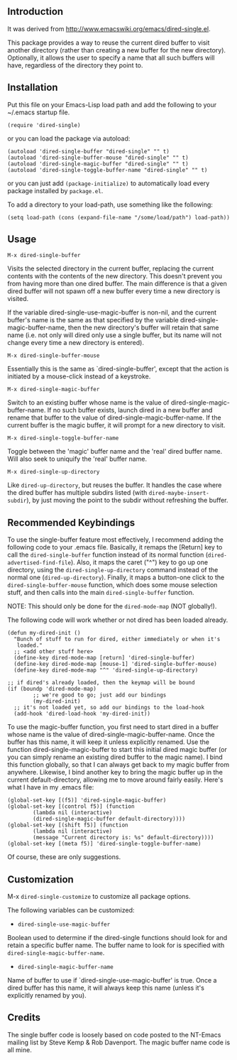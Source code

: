## Introduction

It was derived from http://www.emacswiki.org/emacs/dired-single.el.

This package provides a way to reuse the current dired buffer to visit
another directory (rather than creating a new buffer for the new directory).
Optionally, it allows the user to specify a name that all such buffers will
have, regardless of the directory they point to.

## Installation

Put this file on your Emacs-Lisp load path and add the following to your
~/.emacs startup file.

```
(require 'dired-single)
```

or you can load the package via autoload:

```
(autoload 'dired-single-buffer "dired-single" "" t)
(autoload 'dired-single-buffer-mouse "dired-single" "" t)
(autoload 'dired-single-magic-buffer "dired-single" "" t)
(autoload 'dired-single-toggle-buffer-name "dired-single" "" t)
```

or you can just add `(package-initialize)` to automatically load every
package installed by `package.el`.

To add a directory to your load-path, use something like the following:

```
(setq load-path (cons (expand-file-name "/some/load/path") load-path))
```

## Usage

`M-x dired-single-buffer`

Visits the selected directory in the current buffer, replacing the
current contents with the contents of the new directory.  This doesn't
prevent you from having more than one dired buffer.  The main difference
is that a given dired buffer will not spawn off a new buffer every time
a new directory is visited.

If the variable dired-single-use-magic-buffer is non-nil, and the current
buffer's name is the same as that specified by the variable
dired-single-magic-buffer-name, then the new directory's buffer will retain
that same name (i.e. not only will dired only use a single buffer, but
its name will not change every time a new directory is entered).

`M-x dired-single-buffer-mouse`

Essentially this is the same as `dired-single-buffer', except that the
action is initiated by a mouse-click instead of a keystroke.

`M-x dired-single-magic-buffer`

Switch to an existing buffer whose name is the value of
dired-single-magic-buffer-name. If no such buffer exists, launch dired in a
new buffer and rename that buffer to the value of
dired-single-magic-buffer-name.  If the current buffer is the magic buffer,
it will prompt for a new directory to visit.

`M-x dired-single-toggle-buffer-name`

Toggle between the 'magic' buffer name and the 'real' dired buffer
name.  Will also seek to uniquify the 'real' buffer name.

`M-x dired-single-up-directory`

Like `dired-up-directory`, but reuses the buffer.  It handles the case
where the dired buffer has multiple subdirs listed (with
`dired-maybe-insert-subdir`), by just moving the point to the subdir
without refreshing the buffer.

## Recommended Keybindings

To use the single-buffer feature most effectively, I recommend adding the
following code to your .emacs file.  Basically, it remaps the [Return] key
to call the `dired-single-buffer` function instead of its normal
function (`dired-advertised-find-file`).  Also, it maps the caret ("^")
key to go up one directory, using the `dired-single-up-directory` command
instead of the normal one (`dired-up-directory`).  Finally, it maps
a button-one click to the `dired-single-buffer-mouse` function, which
does some mouse selection stuff, and then calls into the main
`dired-single-buffer` function.

NOTE: This should only be done for the `dired-mode-map` (NOT globally!).

The following code will work whether or not dired has been loaded already.

```
(defun my-dired-init ()
  "Bunch of stuff to run for dired, either immediately or when it's
   loaded."
  ;; <add other stuff here>
  (define-key dired-mode-map [return] 'dired-single-buffer)
  (define-key dired-mode-map [mouse-1] 'dired-single-buffer-mouse)
  (define-key dired-mode-map "^" 'dired-single-up-directory)

;; if dired's already loaded, then the keymap will be bound
(if (boundp 'dired-mode-map)
        ;; we're good to go; just add our bindings
        (my-dired-init)
  ;; it's not loaded yet, so add our bindings to the load-hook
  (add-hook 'dired-load-hook 'my-dired-init))
```

To use the magic-buffer function, you first need to start dired in a buffer
whose name is the value of dired-single-magic-buffer-name.  Once the buffer
has this name, it will keep it unless explicitly renamed.  Use the function
dired-single-magic-buffer to start this initial dired magic buffer (or you can
simply rename an existing dired buffer to the magic name).  I bind this
function globally, so that I can always get back to my magic buffer from
anywhere.  Likewise, I bind another key to bring the magic buffer up in the
current default-directory, allowing me to move around fairly easily.  Here's
what I have in my .emacs file:

```
(global-set-key [(f5)] 'dired-single-magic-buffer)
(global-set-key [(control f5)] (function
        (lambda nil (interactive)
        (dired-single-magic-buffer default-directory))))
(global-set-key [(shift f5)] (function
        (lambda nil (interactive)
        (message "Current directory is: %s" default-directory))))
(global-set-key [(meta f5)] 'dired-single-toggle-buffer-name)
```

Of course, these are only suggestions.

## Customization

M-x `dired-single-customize` to customize all package options.

The following variables can be customized:

* `dired-single-use-magic-buffer`

Boolean used to determine if the dired-single functions should look
for and retain a specific buffer name.  The buffer name to look for
is specified with `dired-single-magic-buffer-name`.

* `dired-single-magic-buffer-name`

Name of buffer to use if `dired-single-use-magic-buffer' is true.  Once a
dired buffer has this name, it will always keep this name (unless it's
explicitly renamed by you).

## Credits

The single buffer code is loosely based on code posted to the NT-Emacs
mailing list by Steve Kemp & Rob Davenport.  The magic buffer name code
is all mine.
